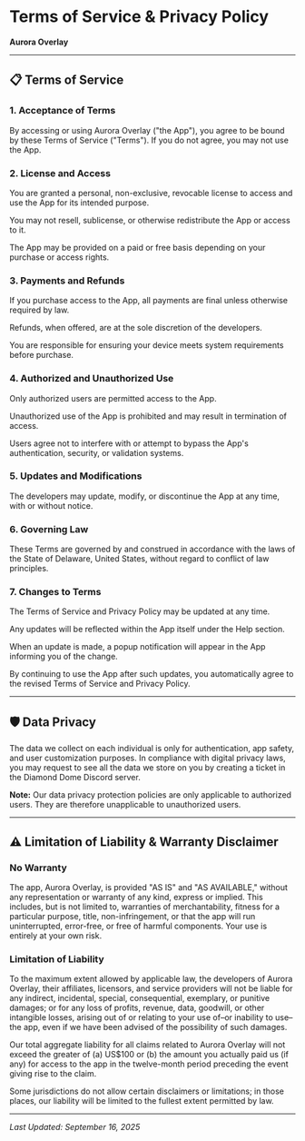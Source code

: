 # Terms of Service & Privacy Policy

**Aurora Overlay**

---

## 📋 Terms of Service

### 1. Acceptance of Terms
By accessing or using Aurora Overlay ("the App"), you agree to be bound by these Terms of Service ("Terms"). If you do not agree, you may not use the App.

### 2. License and Access
You are granted a personal, non-exclusive, revocable license to access and use the App for its intended purpose.

You may not resell, sublicense, or otherwise redistribute the App or access to it.

The App may be provided on a paid or free basis depending on your purchase or access rights.

### 3. Payments and Refunds
If you purchase access to the App, all payments are final unless otherwise required by law.

Refunds, when offered, are at the sole discretion of the developers.

You are responsible for ensuring your device meets system requirements before purchase.

### 4. Authorized and Unauthorized Use
Only authorized users are permitted access to the App.

Unauthorized use of the App is prohibited and may result in termination of access.

Users agree not to interfere with or attempt to bypass the App's authentication, security, or validation systems.

### 5. Updates and Modifications
The developers may update, modify, or discontinue the App at any time, with or without notice.

### 6. Governing Law
These Terms are governed by and construed in accordance with the laws of the State of Delaware, United States, without regard to conflict of law principles.

### 7. Changes to Terms
The Terms of Service and Privacy Policy may be updated at any time.

Any updates will be reflected within the App itself under the Help section.

When an update is made, a popup notification will appear in the App informing you of the change.

By continuing to use the App after such updates, you automatically agree to the revised Terms of Service and Privacy Policy.

---

## 🛡️ Data Privacy

The data we collect on each individual is only for authentication, app safety, and user customization purposes. In compliance with digital privacy laws, you may request to see all the data we store on you by creating a ticket in the Diamond Dome Discord server.

**Note:** Our data privacy protection policies are only applicable to authorized users. They are therefore unapplicable to unauthorized users.

---

## ⚠️ Limitation of Liability & Warranty Disclaimer

### No Warranty
The app, Aurora Overlay, is provided "AS IS" and "AS AVAILABLE," without any representation or warranty of any kind, express or implied. This includes, but is not limited to, warranties of merchantability, fitness for a particular purpose, title, non-infringement, or that the app will run uninterrupted, error-free, or free of harmful components. Your use is entirely at your own risk.

### Limitation of Liability
To the maximum extent allowed by applicable law, the developers of Aurora Overlay, their affiliates, licensors, and service providers will not be liable for any indirect, incidental, special, consequential, exemplary, or punitive damages; or for any loss of profits, revenue, data, goodwill, or other intangible losses, arising out of or relating to your use of–or inability to use–the app, even if we have been advised of the possibility of such damages.

Our total aggregate liability for all claims related to Aurora Overlay will not exceed the greater of (a) US$100 or (b) the amount you actually paid us (if any) for access to the app in the twelve-month period preceding the event giving rise to the claim.

Some jurisdictions do not allow certain disclaimers or limitations; in those places, our liability will be limited to the fullest extent permitted by law.

---

*Last Updated: September 16, 2025*
